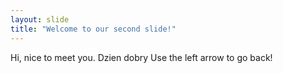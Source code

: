 ```yaml
---
layout: slide
title: "Welcome to our second slide!"
---
```

Hi, nice to meet you.
Dzien dobry
Use the left arrow to go back!
